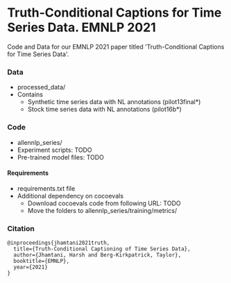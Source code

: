 
# Truth-Conditional Captions for Time Series Data. EMNLP 2021


Code and Data for our EMNLP 2021 paper titled 'Truth-Conditional Captions for Time Series Data'. 


### Data
- processed_data/
- Contains
  - Synthetic time series data with NL annotations (pilot13final*) 
  - Stock time series data with NL annotations  (pilot16b*)

### Code
- allennlp_series/
- Experiment scripts: TODO
- Pre-trained model files: TODO


#### Requirements
- requirements.txt file
- Additional dependency on cocoevals
  - Download cocoevals code from following URL: TODO 
  - Move the folders to allennlp_series/training/metrics/



### Citation

```
@inproceedings{jhamtani2021truth,
  title={Truth-Conditional Captioning of Time Series Data},
  author={Jhamtani, Harsh and Berg-Kirkpatrick, Taylor},
  booktitle={EMNLP},
  year={2021}
}
```
